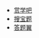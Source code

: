 * [赏学吧](https://www.shangxueba.cn/c3.html)
* [搜宝题](https://www.ixueyi.com/shiti/c503.html)
* [答题翼](https://www.datiyi.cn/list-11-1.html)